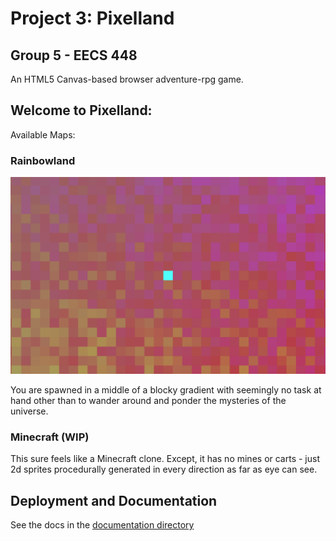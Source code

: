# Project 3: Pixelland

## Group 5 - EECS 448

An HTML5 Canvas-based browser adventure-rpg game.

## Welcome to Pixelland:

Available Maps:

### Rainbowland

![](documentation/screenshots/rainbowland.png)

You are spawned in a middle of a blocky gradient with seemingly no task at hand
other than to wander around and ponder the mysteries of the universe.

### Minecraft (WIP)

This sure feels like a Minecraft clone. Except, it has no mines or carts - just
2d sprites procedurally generated in every direction as far as eye can see.

## Deployment and Documentation

See the docs in the [documentation directory](./documentation/)
